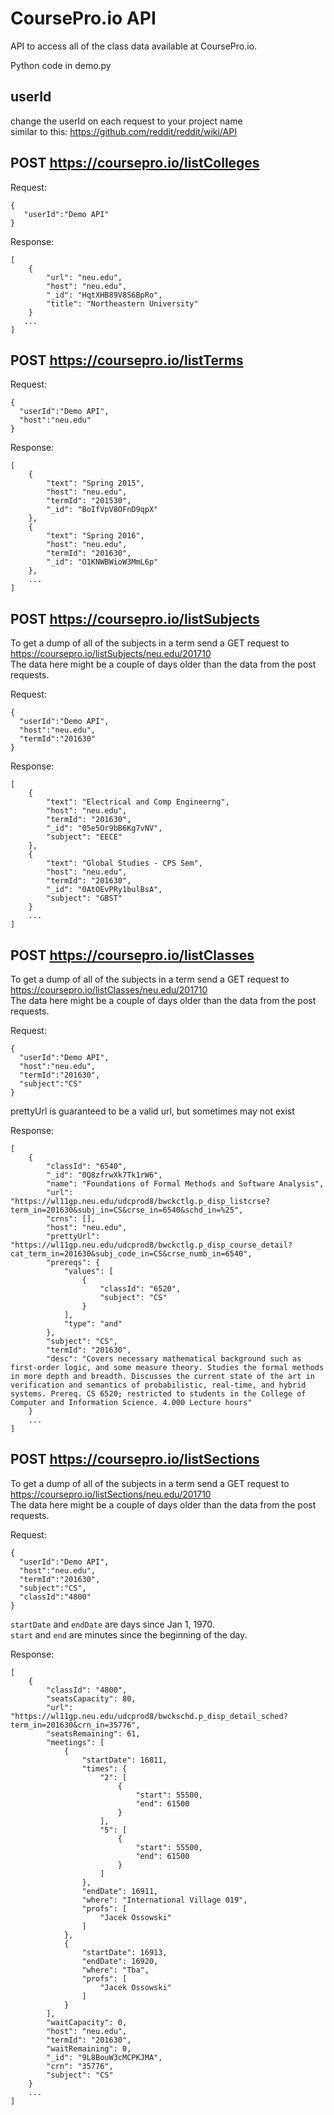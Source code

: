 CoursePro.io API
=================================================
API to access all of the class data available at CoursePro.io.   

Python code in demo.py

userId
-----------------------
change the userId on each request to your project name  
similar to this: https://github.com/reddit/reddit/wiki/API  


POST https://coursepro.io/listColleges
-----------------------
Request:
```
{
   "userId":"Demo API"
} 
```


Response:
```
[
    {
        "url": "neu.edu",
        "host": "neu.edu",
        "_id": "HqtXHB89V8S6BpRo",
        "title": "Northeastern University"
    }
   ...
]
```


POST https://coursepro.io/listTerms
-----------------------
Request:
```
{
  "userId":"Demo API",
  "host":"neu.edu"
}
```

Response:
```
[
    {
        "text": "Spring 2015",
        "host": "neu.edu",
        "termId": "201530",
        "_id": "BoIfVpV8OFnD9qpX"
    },
    {
        "text": "Spring 2016",
        "host": "neu.edu",
        "termId": "201630",
        "_id": "O1KNWBWioW3MmL6p"
    },
    ...
]
```

POST https://coursepro.io/listSubjects
-----------------------

To get a dump of all of the subjects in a term send a GET request to https://coursepro.io/listSubjects/neu.edu/201710  
The data here might be a couple of days older than the data from the post requests. 

Request:
```
{
  "userId":"Demo API",
  "host":"neu.edu",
  "termId":"201630"
}
```

Response:
```
[
    {
        "text": "Electrical and Comp Engineerng",
        "host": "neu.edu",
        "termId": "201630",
        "_id": "05e5Or9bB6Kg7vNV",
        "subject": "EECE"
    },
    {
        "text": "Global Studies - CPS Sem",
        "host": "neu.edu",
        "termId": "201630",
        "_id": "0AtOEvPRy1bulBsA",
        "subject": "GBST"
    }
    ...
]
```



POST https://coursepro.io/listClasses
-----------------------

To get a dump of all of the subjects in a term send a GET request to https://coursepro.io/listClasses/neu.edu/201710  
The data here might be a couple of days older than the data from the post requests. 

Request:
```
{
  "userId":"Demo API",
  "host":"neu.edu",
  "termId":"201630",
  "subject":"CS"
}
```

prettyUrl is guaranteed to be a valid url, but sometimes may not exist


Response:
```
[
    {
        "classId": "6540",
        "_id": "0Q8zfrwXk7Tk1rW6",
        "name": "Foundations of Formal Methods and Software Analysis",
        "url": "https://wl11gp.neu.edu/udcprod8/bwckctlg.p_disp_listcrse?term_in=201630&subj_in=CS&crse_in=6540&schd_in=%25",
        "crns": [],
        "host": "neu.edu",
        "prettyUrl": "https://wl11gp.neu.edu/udcprod8/bwckctlg.p_disp_course_detail?cat_term_in=201630&subj_code_in=CS&crse_numb_in=6540",
        "prereqs": {
            "values": [
                {
                    "classId": "6520",
                    "subject": "CS"
                }
            ],
            "type": "and"
        },
        "subject": "CS",
        "termId": "201630",
        "desc": "Covers necessary mathematical background such as first-order logic, and some measure theory. Studies the formal methods in more depth and breadth. Discusses the current state of the art in verification and semantics of probabilistic, real-time, and hybrid systems. Prereq. CS 6520; restricted to students in the College of Computer and Information Science. 4.000 Lecture hours"
    }
    ...
]
```



POST https://coursepro.io/listSections
-----------------------

To get a dump of all of the subjects in a term send a GET request to https://coursepro.io/listSections/neu.edu/201710  
The data here might be a couple of days older than the data from the post requests. 

Request:
```
{
  "userId":"Demo API",
  "host":"neu.edu",
  "termId":"201630",
  "subject":"CS",
  "classId":"4800"
}
```

`startDate` and `endDate` are days since Jan 1, 1970.  
`start` and `end` are minutes since the beginning of the day.  



Response:
```
[
    {
        "classId": "4800",
        "seatsCapacity": 80,
        "url": "https://wl11gp.neu.edu/udcprod8/bwckschd.p_disp_detail_sched?term_in=201630&crn_in=35776",
        "seatsRemaining": 61,
        "meetings": [
            {
                "startDate": 16811,
                "times": {
                    "2": [
                        {
                            "start": 55500,
                            "end": 61500
                        }
                    ],
                    "5": [
                        {
                            "start": 55500,
                            "end": 61500
                        }
                    ]
                },
                "endDate": 16911,
                "where": "International Village 019",
                "profs": [
                    "Jacek Ossowski"
                ]
            },
            {
                "startDate": 16913,
                "endDate": 16920,
                "where": "Tba",
                "profs": [
                    "Jacek Ossowski"
                ]
            }
        ],
        "waitCapacity": 0,
        "host": "neu.edu",
        "termId": "201630",
        "waitRemaining": 0,
        "_id": "9L8BouW3cMCPKJMA",
        "crn": "35776",
        "subject": "CS"
    }
    ...
]
```

